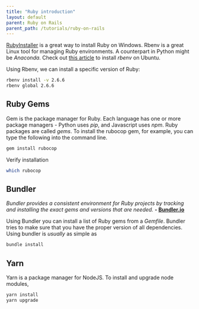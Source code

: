 ```yaml
---
title: "Ruby introduction"
layout: default
parent: Ruby on Rails
parent_path: /tutorials/ruby-on-rails
---
```

[RubyInstaller](https://rubyinstaller.org/) is a great way to install Ruby on Windows. Rbenv is a great Linux tool for managing Ruby environments.  A counterpart in Python might be *Anaconda*. Check out [this article](https://www.digitalocean.com/community/tutorials/how-to-install-ruby-on-rails-with-rbenv-on-ubuntu-18-04) to install *rbenv* on Ubuntu.

Using Rbenv, we can install a specific version of Ruby:
```bash
rbenv install -v 2.6.6
rbenv global 2.6.6
```

## Ruby Gems
Gem is the package manager for Ruby. Each language has one or more package managers - Python uses *pip*, and Javascript uses *npm*. Ruby packages are called *gems*. To install the rubocop gem, for example, you can type the following into the command line.
```bash
gem install rubocop
```

Verify installation
```bash
which rubocop
```

## Bundler
*Bundler provides a consistent environment for Ruby projects by tracking and installing the exact gems and versions that are needed.* **- [Bundler.io](https://bundler.io/)**

Using Bundler you can install a list of Ruby gems from a *Gemfile*. Bundler tries to make sure that you have the proper version of all dependencies. Using bundler is *usually* as simple as

```bash
bundle install
```


## Yarn
Yarn is a package manager for NodeJS. To install and upgrade node modules,
```bash
yarn install
yarn upgrade
```